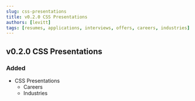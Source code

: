 ```yaml
---
slug: css-presentations
title: v0.2.0 CSS Presentations
authors: [levitt]
tags: [resumes, applications, interviews, offers, careers, industries]
---
```


## v0.2.0 CSS Presentations

### Added
- CSS Presentations
    - Careers
    - Industries
